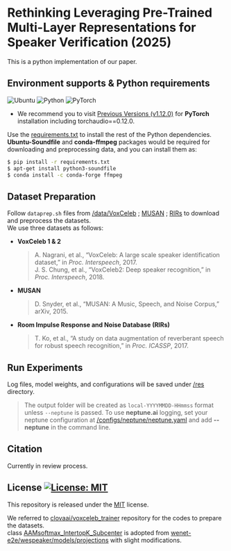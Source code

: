 # Rethinking Leveraging Pre-Trained Multi-Layer Representations for Speaker Verification (2025)

This is a python implementation of our paper.



## Environment supports & Python requirements
![Ubuntu](https://img.shields.io/badge/Ubuntu-20.04+-E95420?style=for-the-badge&logo=ubuntu&logoColor=E95420)
![Python](https://img.shields.io/badge/Python-3.8.8-3670A0?style=for-the-badge&logo=python&logoColor=ffdd54)
![PyTorch](https://img.shields.io/badge/PyTorch-1.12.0-%23EE4C2C?style=for-the-badge&logo=PyTorch&logoColor=%23EE4C2C)   
* We recommend you to visit [Previous Versions (v1.12.0)](https://pytorch.org/get-started/previous-versions/#v1120) for **PyTorch** installation including torchaudio==0.12.0.

Use the [requirements.txt](/requirements.txt) to install the rest of the Python dependencies.   
**Ubuntu-Soundfile** and **conda-ffmpeg** packages would be required for downloading and preprocessing data, and you can install them as:

```bash
$ pip install -r requirements.txt
$ apt-get install python3-soundfile
$ conda install -c conda-forge ffmpeg
```

## Dataset Preparation
Follow ```dataprep.sh``` files from [/data/VoxCeleb](/data/VoxCeleb) ; [MUSAN](/data/MUSAN) ; [RIRs](/data/RIRs) to download and preprocess the datasets.  
We use three datasets as follows:  

* **VoxCeleb 1 & 2**  
  >A. Nagrani, et al., “VoxCeleb: A large scale speaker identification dataset,” in _Proc. Interspeech_, 2017.  
  >J. S. Chung, et al., “VoxCeleb2: Deep speaker recognition,” in _Proc. Interspeech_, 2018.
  
* **MUSAN**  
  >D. Snyder, et al., “MUSAN: A Music, Speech, and Noise Corpus,” arXiv, 2015.  

* **Room Impulse Response and Noise Database (RIRs)**  
  >T. Ko, et al., “A study on data augmentation of reverberant speech for robust speech recognition,” in _Proc. ICASSP_, 2017.

## Run Experiments
Log files, model weights, and configurations will be saved under [/res](/res) directory.
>The output folder will be created as ```local-YYYYMMDD-HHmmss``` format unless ```--neptune``` is passed.
>To use **neptune.ai** logging, set your neptune configuration at [/configs/neptune/neptune.yaml](/configs/neptune/neptune.yaml) and add **--neptune** in the command line.


## Citation
Currently in review process.

## License [![License: MIT](https://img.shields.io/badge/License-MIT-yellow.svg)](https://opensource.org/licenses/MIT)
This repository is released under the [MIT](https://choosealicense.com/licenses/mit/) license.

We referred to [clovaai/voxceleb_trainer](https://github.com/clovaai/voxceleb_trainer) repository for the codes to prepare the datasets.  
class [AAMsoftmax_IntertopK_Subcenter](/src/loss.py) is adopted from [wenet-e2e/wespeaker/models/projections](https://github.com/wenet-e2e/wespeaker/blob/c9ec537b53fe1e04525be74b2550ee95bed3a891/wespeaker/models/projections.py#L243) with slight modifications.

